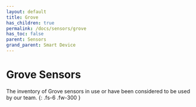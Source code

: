```yaml
---
layout: default
title: Grove
has_children: true
permalink: /docs/sensors/grove
has_toc: false
parent: Sensors
grand_parent: Smart Device
---
```


# Grove Sensors

The inventory of Grove sensors in use or have been considered to be used by our team. 
{: .fs-6 .fw-300 }

